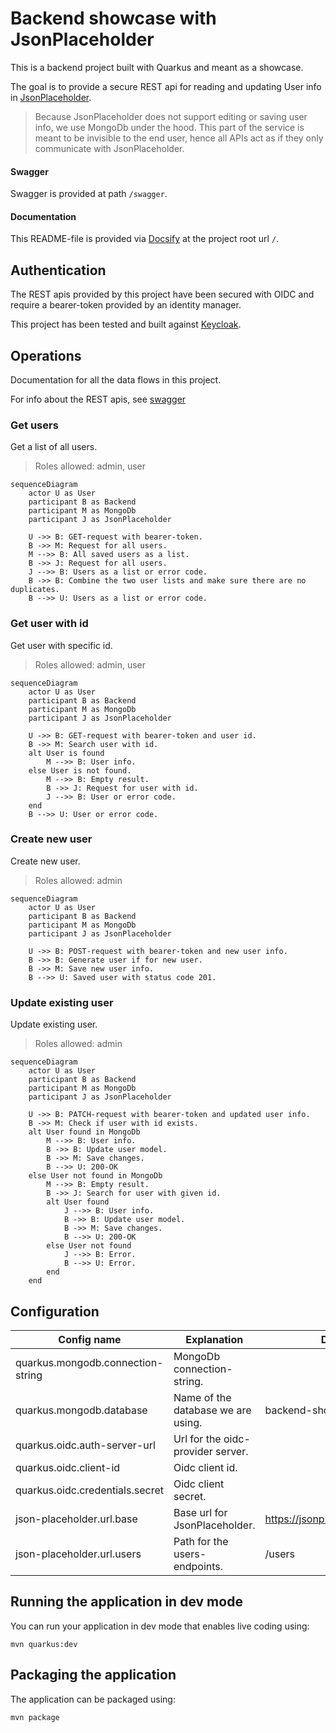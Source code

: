 # Backend showcase with JsonPlaceholder

This is a backend project built with Quarkus and meant as a showcase.

The goal is to provide a secure REST api for reading and updating User info in [JsonPlaceholder](https://jsonplaceholder.typicode.com).

> Because JsonPlaceholder does not support editing or saving user info, we use MongoDb under the hood. This part of the service is meant to be invisible to the end user, hence all APIs act as if they only communicate with JsonPlaceholder.

#### Swagger

Swagger is provided at path `/swagger`.

#### Documentation

This README-file is provided via [Docsify](https://docsify.js.org/#/quickstart) at the project root url `/`.

## Authentication

The REST apis provided by this project have been secured with OIDC and require a bearer-token provided by an identity manager.

This project has been tested and built against [Keycloak](https://www.keycloak.org).

## Operations

Documentation for all the data flows in this project.

For info about the REST apis, see [swagger](#swagger)

### Get users

Get a list of all users.

> Roles allowed: admin, user

```mermaid
sequenceDiagram
    actor U as User
    participant B as Backend
    participant M as MongoDb
    participant J as JsonPlaceholder
    
    U ->> B: GET-request with bearer-token.
    B ->> M: Request for all users.
    M -->> B: All saved users as a list.
    B ->> J: Request for all users.
    J -->> B: Users as a list or error code.
    B ->> B: Combine the two user lists and make sure there are no duplicates.
    B -->> U: Users as a list or error code.
```

### Get user with id

Get user with specific id.

> Roles allowed: admin, user

```mermaid
sequenceDiagram
    actor U as User
    participant B as Backend
    participant M as MongoDb
    participant J as JsonPlaceholder
    
    U ->> B: GET-request with bearer-token and user id.
    B ->> M: Search user with id.
    alt User is found
        M -->> B: User info.
    else User is not found.
        M -->> B: Empty result.
        B ->> J: Request for user with id.
        J -->> B: User or error code.
    end
    B -->> U: User or error code.
```

### Create new user

Create new user.

> Roles allowed: admin

```mermaid
sequenceDiagram
    actor U as User
    participant B as Backend
    participant M as MongoDb
    participant J as JsonPlaceholder
    
    U ->> B: POST-request with bearer-token and new user info.
    B ->> B: Generate user if for new user.
    B ->> M: Save new user info.
    B -->> U: Saved user with status code 201.
```

### Update existing user

Update existing user.

> Roles allowed: admin

```mermaid
sequenceDiagram
    actor U as User
    participant B as Backend
    participant M as MongoDb
    participant J as JsonPlaceholder

    U ->> B: PATCH-request with bearer-token and updated user info.
    B ->> M: Check if user with id exists.
    alt User found in MongoDb 
        M -->> B: User info.
        B ->> B: Update user model.
        B ->> M: Save changes.
        B -->> U: 200-OK
    else User not found in MongoDb
        M -->> B: Empty result.
        B ->> J: Search for user with given id.
        alt User found
            J -->> B: User info.
            B ->> B: Update user model.
            B ->> M: Save changes.
            B -->> U: 200-OK
        else User not found
            J -->> B: Error.
            B -->> U: Error.
        end
    end
```

## Configuration
| Config name                       | Explanation                        | Default value                        |
|-----------------------------------|------------------------------------|--------------------------------------|
| quarkus.mongodb.connection-string | MongoDb connection-string.         |                                      |
| quarkus.mongodb.database          | Name of the database we are using. | backend-showcase                     |
| quarkus.oidc.auth-server-url      | Url for the oidc-provider server.  |                                      |
| quarkus.oidc.client-id            | Oidc client id.                    |                                      |
| quarkus.oidc.credentials.secret   | Oidc client secret.                |                                      |
| json-placeholder.url.base         | Base url for JsonPlaceholder.      | https://jsonplaceholder.typicode.com |
| json-placeholder.url.users        | Path for the users-endpoints.      | /users                               |



## Running the application in dev mode

You can run your application in dev mode that enables live coding using:
```shell script
mvn quarkus:dev
```

## Packaging the application

The application can be packaged using:
```shell script
mvn package
```
